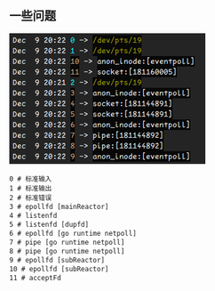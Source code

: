 ## 一些问题

![fds](./fd.png)

~~~shell script
0 # 标准输入
1 # 标准输出
2 # 标准错误
3 # epollfd [mainReactor]
4 # listenfd
5 # listenfd [dupfd]
6 # epollfd [go runtime netpoll]
7 # pipe [go runtime netpoll]
8 # pipe [go runtime netpoll]
9 # epollfd [subReactor]
10 # epollfd [subReactor]  
11 # acceptFd
~~~

